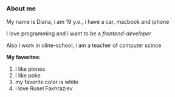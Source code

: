 ### **About me**

My name is Diana, i am 19 y.o., i have a car, macbook and iphone

I love programming and i want to be a _frontend-developer_

Also i work in oline-school, i am a teacher of computer scince

**My favorites:**
1. i like piones
2. i like poke
3. my favorite color is white
4. i love Rusel Fakhraziev